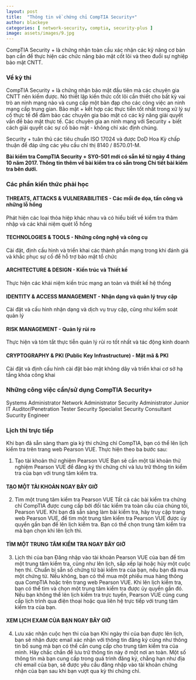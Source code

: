 ```yaml
---
layout: post
title:  "Thông tin về chứng chỉ CompTIA Security+"
author: blackeye
categories: [ network-security, comptia, security-plus ]
image: assets/images/9.jpg
---
```


CompTIA Security + là chứng nhận toàn cầu xác nhận các kỹ năng cơ bản bạn cần để thực hiện các chức năng bảo mật cốt lõi và theo đuổi sự nghiệp bảo mật CNTT.

### **Về kỳ thi**

CompTIA Security + là chứng nhận bảo mật đầu tiên mà các chuyên gia CNTT nên kiếm được. Nó thiết lập kiến thức cốt lõi cần thiết cho bất kỳ vai trò an ninh mạng nào và cung cấp một bàn đạp cho các công việc an ninh mạng cấp trung gian. Bảo mật + kết hợp các thực tiễn tốt nhất trong xử lý sự cố thực tế để đảm bảo các chuyên gia bảo mật có các kỹ năng giải quyết vấn đề bảo mật thực tế. Các chuyên gia an ninh mạng với Security + biết cách giải quyết các sự cố bảo mật - không chỉ xác định chúng.

Security + tuân thủ các tiêu chuẩn ISO 17024 và được DoD Hoa Kỳ chấp thuận để đáp ứng các yêu cầu chỉ thị 8140 / 8570.01-M.

**Bài kiểm tra CompTIA Security + SY0-501 mới có sẵn kể từ ngày 4 tháng 10 năm 2017. Thông tin thêm về bài kiểm tra có sẵn trong Chi tiết bài kiểm tra bên dưới.** 

### Các phần kiến thức phải học
#### THREATS, ATTACKS & VULNERABILITIES - Các mối đe dọa, tấn công và những lỗ hổng
Phát hiện các loại thỏa hiệp khác nhau và có hiểu biết về kiểm tra thâm nhập và các khái niệm quét lỗ hổng

#### TECHNOLOGIES & TOOLS - Những công nghệ và công cụ
Cài đặt, định cấu hình và triển khai các thành phần mạng trong khi đánh giá và khắc phục sự cố để hỗ trợ bảo mật tổ chức

#### ARCHITECTURE & DESIGN - Kiến trúc và Thiết kế
Thực hiện các khái niệm kiến trúc mạng an toàn và thiết kế hệ thống

#### IDENTITY & ACCESS MANAGEMENT - Nhận dạng và quản lý truy cập
Cài đặt và cấu hình nhận dạng và dịch vụ truy cập, cũng như kiểm soát quản lý

#### RISK MANAGEMENT - Quản lý rủi ro
Thực hiện và tóm tắt thực tiễn quản lý rủi ro tốt nhất và tác động kinh doanh

#### CRYPTOGRAPHY & PKI (Public Key Infrastructure) - Mật mã & PKI
Cài đặt và định cấu hình cài đặt bảo mật không dây và triển khai cơ sở hạ tầng khóa công khai

### Những công việc cần/sử dụng CompTIA Security+ 

Systems Administrator	Network Administrator
Security Administrator	Junior IT Auditor/Penetration Tester
Security Specialist	Security Consultant
Sucurity Engineer	

### Lịch thi trực tiếp
Khi bạn đã sẵn sàng tham gia kỳ thi chứng chỉ CompTIA, bạn có thể lên lịch kiểm tra trên trang web Pearson VUE. Thực hiện theo ba bước sau:

1. Tạo tài khoản thử nghiệm Pearson VUE
Bạn sẽ cần một tài khoản thử nghiệm Pearson VUE để đăng ký thi chứng chỉ và lưu trữ thông tin kiểm tra của bạn với trung tâm kiểm tra.

#### TẠO MỘT TÀI KHOẢN NGAY BÂY GIỜ

2. Tìm một trung tâm kiểm tra Pearson VUE
Tất cả các bài kiểm tra chứng chỉ CompTIA được cung cấp bởi đối tác kiểm tra toàn cầu của chúng tôi, Pearson VUE. Khi bạn đã sẵn sàng làm bài kiểm tra, hãy truy cập trang web Pearson VUE, để tìm một trung tâm kiểm tra Pearson VUE được ủy quyền gần bạn để lên lịch kiểm tra. Bạn có thể chọn trung tâm kiểm tra mà bạn chọn khi lên lịch thi.

#### TÌM MỘT TRUNG TÂM KIỂM TRA NGAY BÂY GIỜ

3. Lịch thi của bạn
Đăng nhập vào tài khoản Pearson VUE của bạn để tìm một trung tâm kiểm tra, cũng như lên lịch, sắp xếp lại hoặc hủy một cuộc hẹn thi. Chuẩn bị sẵn số chứng từ bài kiểm tra của bạn, nếu bạn đã mua một chứng từ. Nếu không, bạn có thể mua một phiếu mua hàng thông qua CompTIA hoặc trên trang web Pearson VUE. Khi lên lịch kiểm tra, bạn có thể tìm và chọn một trung tâm kiểm tra được ủy quyền gần đó. Nếu bạn không thể lên lịch kiểm tra trực tuyến, Pearson VUE cũng cung cấp lịch trình qua điện thoại hoặc qua liên hệ trực tiếp với trung tâm kiểm tra của bạn.

#### XEM LỊCH EXAM CỦA BẠN NGAY BÂY GIỜ

4. Lưu xác nhận cuộc hẹn thi của bạn
Khi ngày thi của bạn được lên lịch, bạn sẽ nhận được email xác nhận với thông tin đăng ký cũng như thông tin bổ sung mà bạn có thể cần cung cấp cho trung tâm kiểm tra của mình. Hãy chắc chắn để lưu trữ thông tin này ở một nơi an toàn. Một số thông tin mà bạn cung cấp trong quá trình đăng ký, chẳng hạn như địa chỉ email của bạn, sẽ được yêu cầu đăng nhập vào tài khoản chứng nhận của bạn sau khi bạn vượt qua kỳ thi chứng chỉ.
